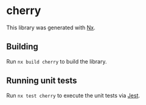 # cherry

This library was generated with [Nx](https://nx.dev).

## Building

Run `nx build cherry` to build the library.

## Running unit tests

Run `nx test cherry` to execute the unit tests via [Jest](https://jestjs.io).
